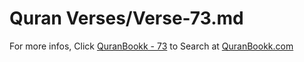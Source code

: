 # Quran Verses/Verse-73.md 

For more infos, Click [QuranBookk - 73](https://www.quranbookk.com/quran/search?q=73) to Search at [QuranBookk.com](http://quranbookk.com/)